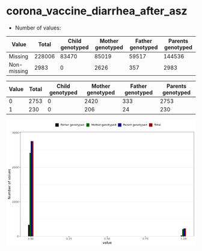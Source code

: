 # corona_vaccine_diarrhea_after_asz
- Number of values:

| Value | Total | Child genotyped | Mother genotyped | Father genotyped | Parents genotyped |
| ----- | ----- | --------------- | ---------------- | ---------------- |---------------- |
| Missing | 228006 | 83470 | 85019 | 59517 | 144536 |
| Non-missing | 2983 | 0 | 2626 | 357 | 2983 |

| Value | Total | Child genotyped | Mother genotyped | Father genotyped | Parents genotyped |
| ----- | ----- | --------------- | ---------------- | ---------------- |---------------- |
| 0 | 2753 | 0 | 2420 | 333 | 2753 |
| 1 | 230 | 0 | 206 | 24 | 230 |



![](corona_vaccine_diarrhea_after_asz_n.png)



